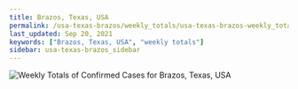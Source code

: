 ```yaml
---
title: Brazos, Texas, USA
permalink: /usa-texas-brazos/weekly_totals/usa-texas-brazos-weekly_totals.html
last_updated: Sep 20, 2021
keywords: ["Brazos, Texas, USA", "weekly totals"]
sidebar: usa-texas-brazos_sidebar
---
```


![Weekly Totals of Confirmed Cases for Brazos, Texas, USA](/covid_tracker/images/graphs/usa-texas-brazos-weekly_totals_graph.png)
